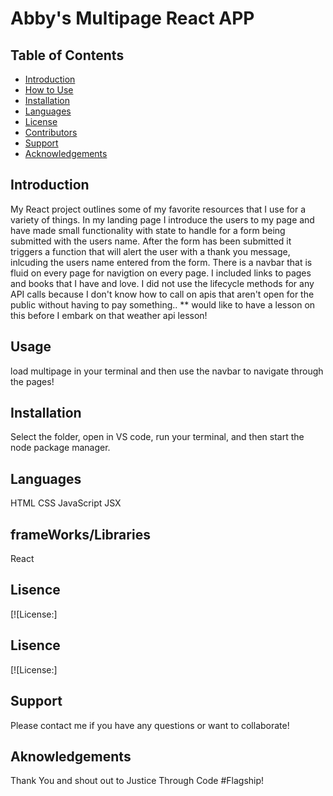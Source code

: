 # Abby's Multipage React APP
## Table of Contents 
- [Introduction](#introduction)
- [How to Use](#usage)
- [Installation](#installation)
- [Languages](#language)
- [License](#license)
- [Contributors](#contributors)
- [Support](#support)
- [Acknowledgements](#acknowledgements)

## Introduction
My React project outlines some of my favorite resources that I use for a variety of things. In my landing page I introduce the users to my page and have made small functionality with state to handle for a form being submitted with the users name. After the form has been submitted it triggers a function that will alert the user with a thank you message, inlcuding the users name entered from the form. There is a navbar that is fluid on every page for navigtion on every page. I included links to pages and books that I have and love. I did not use the lifecycle methods for any API calls because I don't know how to call on apis that aren't open for the public without having to pay something.. ** would like to have a lesson on this before I embark on that weather api lesson!

## Usage
load multipage in your terminal and then use the navbar to navigate through the pages!

## Installation
Select the folder, open in VS code, run your terminal, and then start the node package manager.

## Languages
HTML
CSS
JavaScript
JSX

## frameWorks/Libraries
React

## Lisence
[![License:]


## Lisence
[![License:]

## Support
Please contact me if you have any questions or want to collaborate!

## Aknowledgements
Thank You and shout out to Justice Through Code #Flagship!